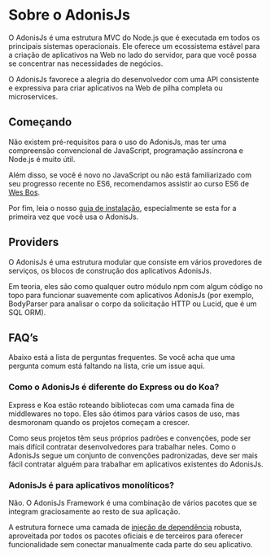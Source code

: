 # Sobre o AdonisJs

O AdonisJs é uma estrutura MVC do Node.js que é executada em todos os principais sistemas operacionais. Ele oferece um ecossistema 
estável para a criação de aplicativos na Web no lado do servidor, para que você possa se concentrar nas necessidades de negócios.

O AdonisJs favorece a alegria do desenvolvedor com uma API consistente e expressiva para criar aplicativos na Web de pilha completa 
ou microservices.

## Começando
Não existem pré-requisitos para o uso do AdonisJs, mas ter uma compreensão convencional de JavaScript, programação assíncrona e 
Node.js é muito útil.

Além disso, se você é novo no JavaScript ou não está familiarizado com seu progresso recente no ES6, recomendamos assistir ao 
curso ES6 de [Wes Bos](https://goo.gl/ox3uSc).

Por fim, leia o nosso [guia de instalação](https://adonisjs.com/docs/4.1/installation), especialmente se esta for a primeira vez que você usa o AdonisJs.

## Providers
O AdonisJs é uma estrutura modular que consiste em vários provedores de serviços, os blocos de construção dos aplicativos 
AdonisJs.

Em teoria, eles são como qualquer outro módulo npm com algum código no topo para funcionar suavemente com aplicativos 
AdonisJs (por exemplo, BodyParser para analisar o corpo da solicitação HTTP ou Lucid, que é um SQL ORM).

## FAQ’s
Abaixo está a lista de perguntas frequentes. Se você acha que uma pergunta comum está faltando na lista, crie um issue aqui.

### Como o AdonisJs é diferente do Express ou do Koa?
Express e Koa estão roteando bibliotecas com uma camada fina de middlewares no topo. Eles são ótimos para vários casos de 
uso, mas desmoronam quando os projetos começam a crescer.

Como seus projetos têm seus próprios padrões e convenções, pode ser mais difícil contratar desenvolvedores para trabalhar 
neles. Como o AdonisJs segue um conjunto de convenções padronizadas, deve ser mais fácil contratar alguém para trabalhar em 
aplicativos existentes do AdonisJs.

### AdonisJs é para aplicativos monolíticos?
Não. O AdonisJs Framework é uma combinação de vários pacotes que se integram graciosamente ao resto de sua aplicação.

A estrutura fornece uma camada de [injeção de dependência](https://adonisjs.com/docs/4.1/ioc-container) robusta, aproveitada por todos os pacotes oficiais e de terceiros 
para oferecer funcionalidade sem conectar manualmente cada parte do seu aplicativo.
